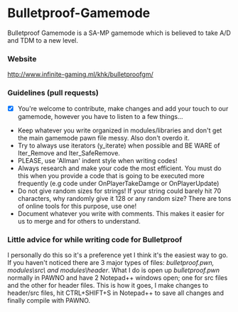 # Bulletproof-Gamemode
Bulletproof Gamemode is a SA-MP gamemode which is believed to take A/D and TDM to a new level.

### Website
http://www.infinite-gaming.ml/khk/bulletproofgm/

### Guidelines (pull requests)

- [x] You're welcome to contribute, make changes and add your touch to our gamemode, however you have to listen to a few things...
- Keep whatever you write organized in modules/libraries and don't get the main gamemode pawn file messy. Also don't overdo it.
- Try to always use iterators (y_iterate) when possible and BE WARE of Iter_Remove and Iter_SafeRemove.
- PLEASE, use 'Allman' indent style when writing codes!
- Always research and make your code the most efficient. You must do this when you provide a code that is going to be executed more frequently (e.g code under OnPlayerTakeDamge or OnPlayerUpdate)
- Do not give random sizes for strings! If your string could barely hit 70 characters, why randomly give it 128 or any random size? There are tons of online tools for this purpose, use one!
- Document whatever you write with comments. This makes it easier for us to merge and for others to understand.

### Little advice for while writing code for Bulletproof

I personally do this so it's a preference yet I think it's the easiest way to go. If you haven't noticed there are 3 major types of files: *bulletproof.pwn, modules\src\ and modules\header*. What I do is open up *bulletproof.pwn* normally in PAWNO and have 2 Notepad++ windows open; one for src files and the other for header files. This is how it goes, I make changes to header/src files, hit CTRL+SHIFT+S in Notepad++ to save all changes and finally compile with PAWNO.
